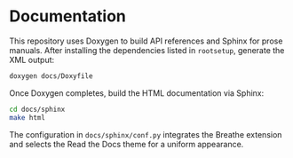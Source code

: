 # Documentation

This repository uses Doxygen to build API references and Sphinx for prose manuals.
After installing the dependencies listed in `rootsetup`, generate the XML output:

```sh
doxygen docs/Doxyfile
```

Once Doxygen completes, build the HTML documentation via Sphinx:

```sh
cd docs/sphinx
make html
```

The configuration in `docs/sphinx/conf.py` integrates the Breathe extension and
selects the Read the Docs theme for a uniform appearance.
